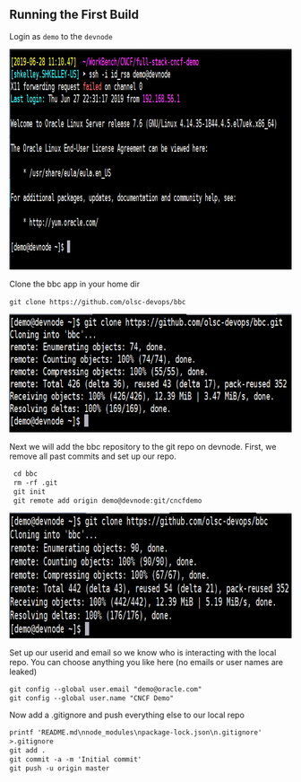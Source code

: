Running the First Build
-----------------------

Login as `demo` to the `devnode`

<img src="img/021a-jenkins.png" alt="ssh login as demo" width="990px" height="393px">

Clone the bbc app in your home dir

`git clone https://github.com/olsc-devops/bbc`

<img src="img/git_clone_bbc_devnode.png" alt="git clone bbc" width="751px" height="211px">

Next we will add the bbc repository to the git repo on devnode. First, we remove all past commits and set up our repo.

     cd bbc
     rm -rf .git
     git init
     git remote add origin demo@devnode:git/cncfdemo

<img src="img/001-firstjenksbld.png" alt="clean repo for local import" width="814px" height="224px"> 

Set up our userid and email so we know who is interacting with the local repo. You can choose anything you like here (no emails or user
names are leaked)

    git config --global user.email "demo@oracle.com"
    git config --global user.name "CNCF Demo"

Now add a .gitignore and push everything else to our local repo

    printf 'README.md\nnode_modules\npackage-lock.json\n.gitignore' >.gitignore
    git add .
    git commit -a -m 'Initial commit'
    git push -u origin master